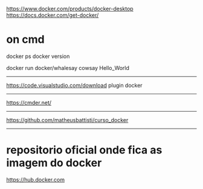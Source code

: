 https://www.docker.com/products/docker-desktop
https://docs.docker.com/get-docker/

# on cmd
docker ps 
docker version 
    
docker run docker/whalesay cowsay Hello_World

---------------------------------

https://code.visualstudio.com/download
plugin docker

----

https://cmder.net/

---

https://github.com/matheusbattisti/curso_docker

---

# repositorio oficial onde fica as imagem do docker
https://hub.docker.com


